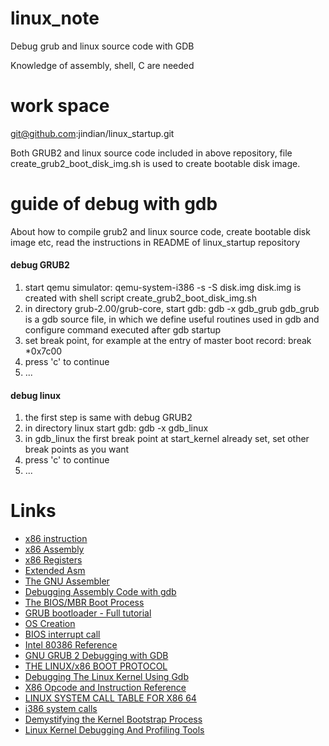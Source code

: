 # linux\_note

Debug grub and linux source code with GDB

Knowledge of assembly, shell, C are needed

# work space

git@github.com:jindian/linux_startup.git

Both GRUB2 and linux source code included in above repository, file create_grub2_boot_disk_img.sh is used to create bootable disk image.

# guide of debug with gdb

About how to compile grub2 and linux source code, create bootable disk image etc, read the instructions in README of linux_startup repository

#### debug GRUB2

1. start qemu simulator: qemu-system-i386 -s -S disk.img
    disk.img is created with shell script create_grub2_boot_disk_img.sh
2. in directory grub-2.00/grub-core, start gdb: gdb -x gdb_grub
    gdb_grub is a gdb source file, in which we define useful routines used in gdb and configure command executed after gdb startup
3. set break point, for example at the entry of master boot record: break *0x7c00
4. press 'c' to continue
5. ...

#### debug linux

1. the first step is same with debug GRUB2
2. in directory linux start gdb: gdb -x gdb_linux
3. in gdb_linux the first break point at start_kernel already set, set other break points as you want
4. press 'c' to continue
5. ...

# Links

  * [x86 instruction](https://en.wikipedia.org/wiki/X86_instruction_listings)
  * [x86 Assembly](https://en.wikibooks.org/wiki/Category:X86_Assembly)
  * [x86 Registers](http://www.eecg.toronto.edu/~amza/www.mindsec.com/files/x86regs.html)
  * [Extended Asm](http://www.ibiblio.org/gferg/ldp/GCC-Inline-Assembly-HOWTO.html#toc5)
  * [The GNU Assembler](http://tigcc.ticalc.org/doc/gnuasm.html)
  * [Debugging Assembly Code with gdb](http://web.cecs.pdx.edu/~apt/cs577_2008/gdb.pdf)
  * [The BIOS/MBR Boot Process](https://neosmart.net/wiki/mbr-boot-process/)
  * [GRUB bootloader - Full tutorial](http://www.dedoimedo.com/computers/grub.html)
  * [OS Creation](http://wiki.osdev.org/Main_Page)
  * [BIOS interrupt call](https://en.wikipedia.org/wiki/BIOS_interrupt_call)
  * [Intel 80386 Reference](https://pdos.csail.mit.edu/6.828/2008/readings/i386/toc.htm)
  * [GNU GRUB 2 Debugging with GDB](http://v3.sk/~lkundrak/grub2-gdb/howto.html)
  * [THE LINUX/x86 BOOT PROTOCOL](https://www.kernel.org/doc/Documentation/x86/boot.txt)
  * [Debugging The Linux Kernel Using Gdb](http://www.elinux.org/Debugging_The_Linux_Kernel_Using_Gdb)
  * [X86 Opcode and Instruction Reference](http://ref.x86asm.net/coder32.html)
  * [LINUX SYSTEM CALL TABLE FOR X86 64](http://blog.rchapman.org/posts/Linux_System_Call_Table_for_x86_64/)
  * [i386 system calls](http://asm.sourceforge.net/syscall.html#p2)
  * [Demystifying the Kernel Bootstrap Process](https://www.ibm.com/support/knowledgecenter/linuxonibm/liaav/Demystifying-the-Kernel-Bootstrap-Process.pdf)
  * [Linux Kernel Debugging And Profiling Tools](https://events.linuxfoundation.org/sites/events/files/slides/kernel_profiling_debugging_tools_0.pdf)
  
  





